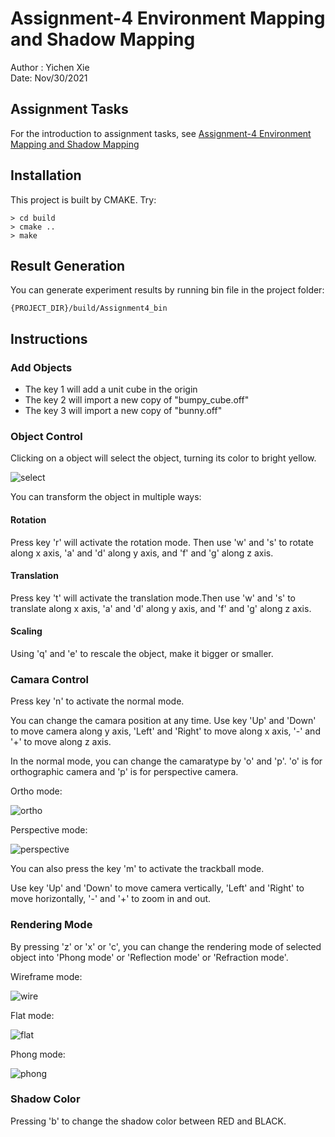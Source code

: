 # Assignment-4 Environment Mapping and Shadow Mapping
Author : Yichen Xie\
Date: Nov/30/2021

## Assignment Tasks
For the introduction to assignment tasks, see
[Assignment-4 Environment Mapping and Shadow Mapping](https://github.com/nyu-cs-cy-6533-fall-2021/base/blob/main/Assignment_4/requirements/Assignment4.md)


## Installation
This project is built by CMAKE. Try:
```shell
> cd build
> cmake ..
> make
```

## Result Generation
You can generate experiment results by running bin file in the project folder:
```shell
{PROJECT_DIR}/build/Assignment4_bin
```

## Instructions

### Add Objects
* The key 1 will add a unit cube in the origin
* The key 2 will import a new copy of "bumpy_cube.off"
* The key 3 will import a new copy of "bunny.off" 

### Object Control
Clicking on a object will select the object, turning its color to bright yellow.

![select](sample/select.png "select")

You can transform the object in multiple ways:

#### Rotation
Press key 'r' will activate the rotation mode. Then use 'w' and 's' to rotate along x axis, 'a' and 'd' along y axis, and 'f' and 'g' along z axis.

#### Translation
Press key 't' will activate the translation mode.Then use 'w' and 's' to translate along x axis, 'a' and 'd' along y axis, and 'f' and 'g' along z axis.

#### Scaling
Using 'q' and 'e' to rescale the object, make it bigger or smaller.

### Camara Control
Press key 'n' to activate the normal mode.

You can change the camara position at any time. Use key 'Up' and 'Down' to move camera along y axis, 'Left' and 'Right' to move along x axis, '-' and '+' to move along z axis.

In the normal mode, you can change the camaratype by 'o' and 'p'. 'o' is for orthographic camera and 'p' is for perspective camera.

Ortho mode:

![ortho](sample/ortho.png "ortho")

Perspective mode:

![perspective](sample/perspective.png "perspective")

You can also press the key 'm' to activate the trackball mode.

Use key 'Up' and 'Down' to move camera vertically, 'Left' and 'Right' to move horizontally, '-' and '+' to zoom in and out.

### Rendering Mode
By pressing 'z' or 'x' or 'c', you can change the rendering mode of selected object into 'Phong mode' or 'Reflection mode' or 'Refraction mode'.

Wireframe mode:

![wire](sample/wire.png "wire")

Flat mode:

![flat](sample/flat.png "flat")

Phong mode:

![phong](sample/phong.png "phong")


### Shadow Color
Pressing 'b' to change the shadow color between RED and BLACK.
